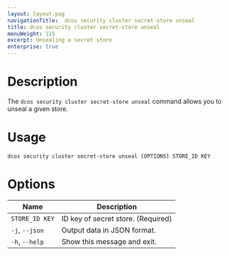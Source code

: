 ```yaml
---
layout: layout.pug
navigationTitle:  dcos security cluster secret-store unseal
title: dcos security cluster secret-store unseal
menuWeight: 115
excerpt: Unsealing a secret store
enterprise: true
---
```

# Description

The `dcos security cluster secret-store unseal` command allows you to unseal a given store.

# Usage

```
dcos security cluster secret-store unseal [OPTIONS] STORE_ID KEY
```

# Options

| Name |  Description |
|---------|-------------|
| `STORE_ID KEY`  | ID key of secret store. (Required) |
| `-j`, `--json` |  Output data in JSON format. |
|  `-h`, `--help` |  Show this message and exit.|

